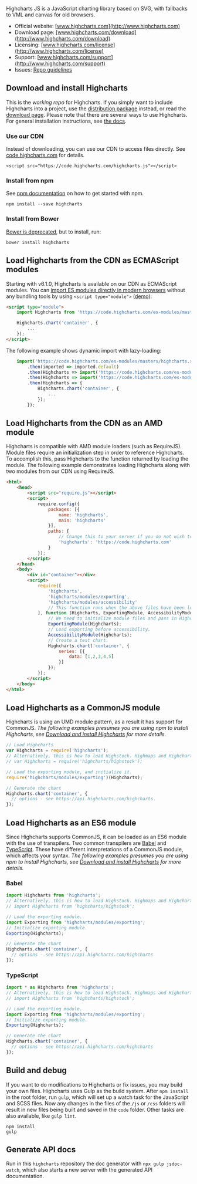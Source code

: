 Highcharts JS is a JavaScript charting library based on SVG, with fallbacks to VML and canvas for old browsers.

* Official website: [www.highcharts.com](http://www.highcharts.com)
* Download page: [www.highcharts.com/download](http://www.highcharts.com/download)
* Licensing: [www.highcharts.com/license](http://www.highcharts.com/license)
* Support: [www.highcharts.com/support](http://www.highcharts.com/support)
* Issues: [Repo guidelines](repo-guidelines.md)

## Download and install Highcharts
This is the *working repo* for Highcharts. If you simply want to include Highcharts into a project, use the [distribution package](https://www.npmjs.com/package/highcharts) instead, or read the [download page](http://www.highcharts.com/download). Please note that there are several ways to use Highcharts. For general installation instructions, see [the docs](http://www.highcharts.com/docs/getting-started/installation).

### Use our CDN
Instead of downloading, you can use our CDN to access files directly. See [code.highcharts.com](https://code.highcharts.com) for details.

```
<script src="https://code.highcharts.com/highcharts.js"></script>
```

### Install from npm
See [npm documentation](https://docs.npmjs.com/) on how to get started with npm.
```
npm install --save highcharts
```

### Install from Bower
[Bower is deprecated](https://bower.io/), but to install, run:
```
bower install highcharts
```

## Load Highcharts from the CDN as ECMAScript modules
Starting with v6.1.0, Highcharts is available on our CDN as ECMAScript modules. You can [import ES modules directly in modern browsers](https://jakearchibald.com/2017/es-modules-in-browsers/)
without any bundling tools by using `<script type="module">` ([demo](https://jsfiddle.net/highcharts/rtcx6j3h/)):
```html
<script type="module">
    import Highcharts from 'https://code.highcharts.com/es-modules/masters/highcharts.src.js';

    Highcharts.chart('container', {
        ...
    });
</script>
```
The following example shows dynamic import with lazy-loading:
```js
    import('https://code.highcharts.com/es-modules/masters/highcharts.src.js')
        .then(imported => imported.default)
        .then(Highcharts => import('https://code.highcharts.com/es-modules/masters/modules/exporting.src.js').then(() => Highcharts))
        .then(Highcharts => import('https://code.highcharts.com/es-modules/masters/modules/accessibility.src.js').then(() => Highcharts))
        .then(Highcharts => {
            Highcharts.chart('container', {
                ...
            });
        });
```

## Load Highcharts from the CDN as an AMD module
Highcharts is compatible with AMD module loaders (such as RequireJS). Module files require an initialization step in order to reference Highcharts. To accomplish this, pass Highcharts to the function returned by loading the module. The following example demonstrates loading Highcharts along with two modules from our CDN using RequireJS.
```html
<html>
    <head>
        <script src="require.js"></script>
        <script>
            require.config({
                packages: [{
                    name: 'highcharts',
                    main: 'highcharts'
                }],
                paths: {
                    // Change this to your server if you do not wish to use our CDN.
                    'highcharts': 'https://code.highcharts.com'
                }
            });
        </script>
    </head>
    <body>
        <div id="container"></div>
        <script>
            require([
                'highcharts',
                'highcharts/modules/exporting',
                'highcharts/modules/accessibility'
                // This function runs when the above files have been loaded.
            ], function (Highcharts, ExportingModule, AccessibilityModule) {
                // We need to initialize module files and pass in Highcharts.
                ExportingModule(Highcharts);
                // Load exporting before accessibility.
                AccessibilityModule(Highcharts);
                // Create a test chart.
                Highcharts.chart('container', {
                    series: [{
                        data: [1,2,3,4,5]
                    }]
                });
            });
        </script>
    </body>
</html>
```

## Load Highcharts as a CommonJS module
Highcharts is using an UMD module pattern, as a result it has support for CommonJS.
*The following examples presumes you are using npm to install Highcharts, see [Download and install Highcharts](#download-and-install-highcharts) for more details.*
```js
// Load Highcharts
var Highcharts = require('highcharts');
// Alternatively, this is how to load Highstock. Highmaps and Highcharts Gantt are similar.
// var Highcharts = require('highcharts/highstock');

// Load the exporting module, and initialize it.
require('highcharts/modules/exporting')(Highcharts);

// Generate the chart
Highcharts.chart('container', {
  // options - see https://api.highcharts.com/highcharts
});
```

## Load Highcharts as an ES6 module
Since Highcharts supports CommonJS, it can be loaded as an ES6 module with the use of transpilers. Two common transpilers are [Babel](https://babeljs.io/) and [TypeScript](https://www.typescriptlang.org/). These have different interpretations of a CommonJS module, which affects your syntax.
*The following examples presumes you are using npm to install Highcharts, see [Download and install Highcharts](#download-and-install-highcharts) for more details.*
### Babel
```js
import Highcharts from 'highcharts';
// Alternatively, this is how to load Highstock. Highmaps and Highcharts Gantt are similar.
// import Highcharts from 'highcharts/highstock';

// Load the exporting module.
import Exporting from 'highcharts/modules/exporting';
// Initialize exporting module.
Exporting(Highcharts);

// Generate the chart
Highcharts.chart('container', {
  // options - see https://api.highcharts.com/highcharts
});
```
### TypeScript
```js
import * as Highcharts from 'highcharts';
// Alternatively, this is how to load Highstock. Highmaps and Highcharts Gantt are similar.
// import Highcharts from 'highcharts/highstock';

// Load the exporting module.
import Exporting from 'highcharts/modules/exporting';
// Initialize exporting module.
Exporting(Highcharts);

// Generate the chart
Highcharts.chart('container', {
  // options - see https://api.highcharts.com/highcharts
});
```

## Build and debug
If you want to do modifications to Highcharts or fix issues, you may build your own files. Highcharts uses Gulp as the build system. After `npm install` in the root folder, run `gulp`, which will set up a watch task for the JavaScript and SCSS files. Now any changes in the files of the `/js` or `/css` folders will result in new files being built and saved in the `code` folder. Other tasks are also available, like `gulp lint`.

```
npm install
gulp
```

## Generate API docs
Run in this `highcharts` repository the doc generator with
`npx gulp jsdoc-watch`, which also starts a new server with the generated API
documentation.
